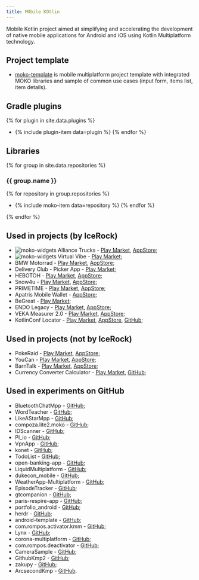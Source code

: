 ```yaml
---
title: MObile KOtlin
---
```

Mobile Kotlin project aimed at simplifying and accelerating the development of native mobile applications for Android and iOS using Kotlin Multiplatform technology.

## Project template
* [moko-template](https://github.com/icerockdev/moko-template) is mobile multiplatform project template with integrated MOKO libraries and sample of common use cases (input form, items list, item details).

## Gradle plugins
{% for plugin in site.data.plugins %}
* {% include plugin-item data=plugin %}
{% endfor %}

## Libraries
{% for group in site.data.repositories %}
### {{ group.name }}

{% for repository in group.repositories %}
* {% include moko-item data=repository %}
{% endfor %}

{% endfor %}

## Used in projects (by IceRock)
* ![moko-widgets](https://img.shields.io/badge/-moko--widgets-green) Alliance Trucks - [Play Market](https://play.google.com/store/apps/details?id=com.alliancetrucks.app), [AppStore](https://apps.apple.com/ru/app/alliancetrucks/id1500907708);
* ![moko-widgets](https://img.shields.io/badge/-moko--widgets-green) Virtual Vibe - [Play Market](https://play.google.com/store/apps/details?id=be.virtualvi);
* BMW Motorrad - [Play Market](https://play.google.com/store/apps/details?id=io.smartdriving.bmwmoto), [AppStore](https://apps.apple.com/us/app/id1492857555);
* Delivery Club - Picker App - [Play Market](https://play.google.com/store/apps/details?id=com.deliveryclub.stock);
* НЕВОТОН - [Play Market](https://play.google.com/store/apps/details?id=com.nevoton.app), [AppStore](https://apps.apple.com/ru/app/%D0%BD%D0%B5%D0%B2%D0%BE%D1%82%D0%BE%D0%BD-%D0%B0%D0%B2%D1%82%D0%BE%D0%BC%D0%B0%D1%82%D0%B8%D0%BA%D0%B0/id1409537985#?platform=iphone);
* Snow4u - [Play Market](https://play.google.com/store/apps/details?id=com.snow4unet.snowtinder), [AppStore](https://apps.apple.com/ru/app/snow4u/id1546814178);
* PRIMETIME - [Play Market](https://play.google.com/store/apps/details?id=ru.primetime), [AppStore](https://apps.apple.com/us/app/primetime-delivery/id1471500882?l=ru&ls=1);
* Apatris Mobile Wallet - [AppStore](https://apps.apple.com/us/app/apatris-mobile-wallet/id1454765749);
* BeGreat - [Play Market](https://play.google.com/store/apps/details?id=ru.begreatapp);
* ENDO Legacy - [Play Market](https://play.google.com/store/apps/details?id=im.endo.legacy), [AppStore](https://apps.apple.com/us/app/endo-legacy/id1435147480);
* VEKA Measurer 2.0 - [Play Market](https://play.google.com/store/apps/details?id=com.veka.windowmeasurer.new), [AppStore](https://apps.apple.com/ru/app/%D0%B7%D0%B0%D0%BC%D0%B5%D1%80%D1%89%D0%B8%D0%BA-%D0%BE%D0%BA%D0%BE%D0%BD-2-0/id1455318730);
* KotlinConf Locator - [Play Market](https://play.google.com/store/apps/details?id=org.jetbrains.kotlin.locator), [AppStore](https://apps.apple.com/us/app/kotlinconf-locator/id1487944666), [GitHub](https://github.com/JetBrains/KotlinFinder);

## Used in projects (not by IceRock)
* PokeRaid - [Play Market](https://play.google.com/store/apps/details?id=me.pokeraid), [AppStore](https://apps.apple.com/us/app/pokeraid-raid-from-home/id1507659524);
* YouCan - [Play Market](https://play.google.com/store/apps/details?id=mksm.youcan), [AppStore](https://apps.apple.com/ru/app/%D0%BC%D0%B5%D0%B4%D0%B8%D1%82%D0%B0%D1%86%D0%B8%D1%8F-%D1%81%D0%BD%D0%B0-youcan/id1499982716);
* BarnTalk - [Play Market](https://play.google.com/store/apps/details?id=com.barntalk), [AppStore](https://apps.apple.com/us/app/barntalk/id1520342639);
* Currency Converter Calculator - [Play Market](https://play.google.com/store/apps/details?id=mustafaozhan.github.com.mycurrencies), [GitHub](https://github.com/CurrencyConverterCalculator/CCC);

## Used in experiments on GitHub
* BluetoothChatMpp - [GitHub](https://github.com/Tetraquark/BluetoothChatMpp);
* WordTeacher - [GitHub](https://github.com/soniccat/WordTeacher);
* LikeAStarMpp - [GitHub](https://github.com/Jaime97/LikeAStarMpp);
* compoza.lite2.moko - [GitHub](https://github.com/Diy2210/compoza.lite2.moko);
* IDScanner - [GitHub](https://github.com/Diy2210/IDScanner);
* Pl_io - [GitHub](https://github.com/alekseevvv/Pl_io);
* VpnApp - [GitHub](https://github.com/Merseyside/VpnApp);
* konet - [GitHub](https://github.com/eduayuso/konet);
* TodoList - [GitHub](https://github.com/TinNova/TodoList);
* open-banking-app - [GitHub](https://github.com/openMF/open-banking-app);
* LiquidMultiplatform - [GitHub](https://github.com/tSquaredd/LiquidMultiplatform);
* dukecon_mobile - [GitHub](https://github.com/dukecon/dukecon_mobile);
* WeatherApp-Multiplatform - [GitHub](https://github.com/RandhirGupta/WeatherApp-Multiplatform);
* EpisodeTracker - [GitHub](https://github.com/y-polek/EpisodeTracker);
* gtcompanion - [GitHub](https://github.com/thumbcat-io/gtcompanion);
* paris-respire-app - [GitHub](https://github.com/alan-camilo/paris-respire-app);
* portfolio_android - [GitHub](https://github.com/MrTheGood/portfolio_android);
* herdr - [GitHub](https://github.com/f8full/herdr);
* android-template - [GitHub](https://github.com/Merseyside/android-template);
* com.rompos.activator.kmm - [GitHub](https://github.com/Diy2210/com.rompos.activator.kmm);
* Lynx - [GitHub](https://github.com/DoubleSymmetry/lynx);
* corona-multiplatform - [GitHub](https://github.com/egeniq/corona-multiplatform);
* com.rompos.deactivator - [GitHub](https://github.com/Diy2210/com.rompos.deactivator);
* CameraSample - [GitHub](https://github.com/Jaime97/CameraSample);
* GithubKmp2 - [GitHub](https://github.com/EmanEraky/GithubKmp2);
* zakupy - [GitHub](https://github.com/YokiToki/zakupy);
* ArcsecondKmp - [GitHub](https://github.com/Tetraquark/ArcsecondKmp).

